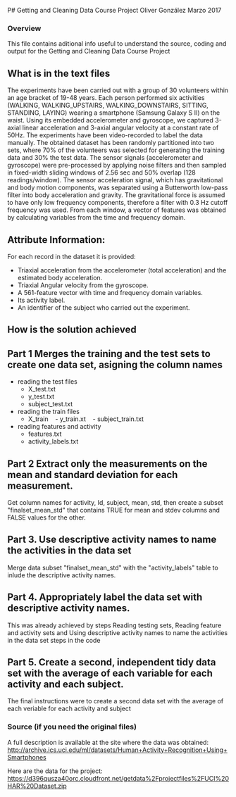 P# Getting and Cleaning Data Course Project
Oliver González Marzo 2017

### Overview
This file contains aditional info useful to understand the source, coding and output for the Getting and Cleaning Data Course Project 

## What is in the text files
The experiments have been carried out with a group of 30 volunteers within an age bracket of 19-48 years. Each person performed six activities (WALKING, WALKING_UPSTAIRS, WALKING_DOWNSTAIRS, SITTING, STANDING, LAYING) wearing a smartphone (Samsung Galaxy S II) on the waist. Using its embedded accelerometer and gyroscope, we captured 3-axial linear acceleration and 3-axial angular velocity at a constant rate of 50Hz. The experiments have been video-recorded to label the data manually. The obtained dataset has been randomly partitioned into two sets, where 70% of the volunteers was selected for generating the training data and 30% the test data. 
The sensor signals (accelerometer and gyroscope) were pre-processed by applying noise filters and then sampled in fixed-width sliding windows of 2.56 sec and 50% overlap (128 readings/window). The sensor acceleration signal, which has gravitational and body motion components, was separated using a Butterworth low-pass filter into body acceleration and gravity. The gravitational force is assumed to have only low frequency components, therefore a filter with 0.3 Hz cutoff frequency was used. From each window, a vector of features was obtained by calculating variables from the time and frequency domain.

## Attribute Information:
For each record in the dataset it is provided: 
- Triaxial acceleration from the accelerometer (total acceleration) and the estimated body acceleration. 
- Triaxial Angular velocity from the gyroscope. 
- A 561-feature vector with time and frequency domain variables. 
- Its activity label. 
- An identifier of the subject who carried out the experiment. 

## How is the solution achieved
## Part 1 Merges the training and the test sets to create one data set, asigning the column names 
  - reading the test files
      - X_test.txt
      - y_test.txt
      - subject_test.txt
  - reading the train files
    - X_train
    - y_train.xt
    - subject_train.txt
  - reading features and activity  
    - features.txt
    - activity_labels.txt
      
## Part 2 Extract only the measurements on the mean and standard deviation for each measurement. 
Get column names for activity, Id, subject, mean, std, then create a subset "finalset_mean_std" that contains TRUE for mean and stdev columns and FALSE values for the other.

## Part 3. Use descriptive activity names to name the activities in the data set
Merge data subset "finalset_mean_std" with the "activity_labels" table to inlude the descriptive activity names.

## Part 4. Appropriately label the data set with descriptive activity names.
This was already achieved by steps Reading testing sets, Reading feature and activity sets and Using descriptive activity names to name the activities in the data set steps in the code

## Part 5. Create a second, independent tidy data set with the average of each variable for each activity and each subject. 
The final instructions were to create a second data set with the average of each veriable for each activity and subject      
 
### Source (if you need the original files)
A full description is available at the site where the data was obtained:
http://archive.ics.uci.edu/ml/datasets/Human+Activity+Recognition+Using+Smartphones 

Here are the data for the project:
https://d396qusza40orc.cloudfront.net/getdata%2Fprojectfiles%2FUCI%20HAR%20Dataset.zip
